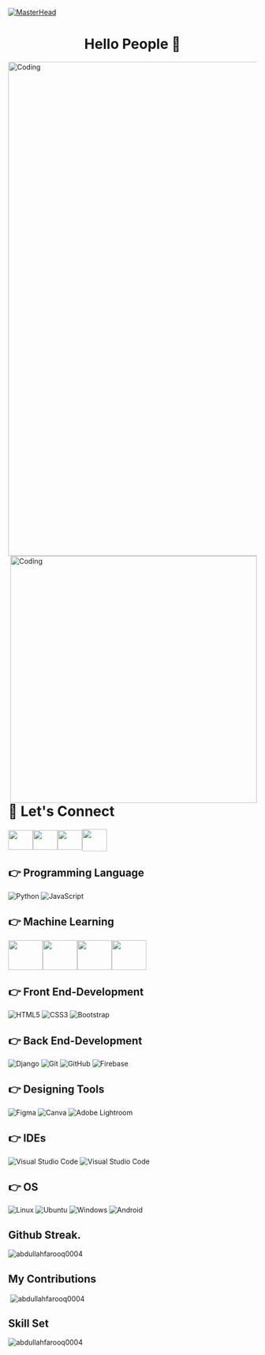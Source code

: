 [![MasterHead](https://blogger.googleusercontent.com/img/b/R29vZ2xl/AVvXsEi1Fpreh7XEClQ1tu6p1wXonqNWQnM7ubzkyDNXRF81F1kloQu0_eC_5PrziaEAnrOX3ZwzbKaMfsyAk-fnISlymSr_qjZh7NK-vnxszpQdDE3Qzog_JT6FyT9dVLOXnB2rYl8xP8Q0GMWeTl268vbeYWOGxrdOdb_0yMFFZEjE1Tw-X18K4XC63VoK/s16000/Let's%20grow%20togathetr%20(1100%20%C3%97%20250%20px)%20(1000%20%C3%97%20250%20px)%20(1200%20%C3%97%20250%20px)%20(1000%20%C3%97%20250%20px).png)](https://rishavchanda.io)
<h1 align="center">Hello People 👋</h1>
<img align="center" alt="Coding" width="1000" src="https://raw.githubusercontent.com/MuhammadShakir-dev/MuhammadShakir-dev/main/borderseperator.gif">

<img align="right" alt="Coding" width="500" src="https://i.pinimg.com/originals/ef/16/e4/ef16e4e68b0d3cb81e6bb8a8c3258d7e.gif">

# 🤝 Let's Connect

<p align="left">
<a href="https://twitter.com/malikbdullah90" target="blank"><img align="center" src="https://raw.githubusercontent.com/rahuldkjain/github-profile-readme-generator/master/src/images/icons/Social/twitter.svg" alt="" height="40" width="50" /></a><a href="https://www.linkedin.com/in/abdullah-farooq-ml-engineer" target="blank"><img align="center" src="https://raw.githubusercontent.com/rahuldkjain/github-profile-readme-generator/master/src/images/icons/Social/linked-in-alt.svg" alt="" height="40" width="50" /></a><a href="https://instagram.com/abdullahfarooq488?igshid=ZDdkNTZiNTM=" target="blank"><img align="center" src="https://raw.githubusercontent.com/rahuldkjain/github-profile-readme-generator/master/src/images/icons/Social/instagram.svg" alt="" height="40" width="50" /></a><a href="https://web.facebook.com/profile.php?id=100008300294222&_rdc=1&_rdr" target="blank"><img align="center" src="https://raw.githubusercontent.com/rahuldkjain/github-profile-readme-generator/master/src/images/icons/Social/facebook.svg" alt="" height="45" width="50" /></a></p>


## 👉 Programming Language
![Python](https://img.shields.io/badge/python-%23323330.svg?style=for-the-badge&logo=python&logoColor=#5DADE2)
![JavaScript](https://img.shields.io/badge/javascript-%23323330.svg?style=for-the-badge&logo=javascript&logoColor=%23F7DF1E)

## 👉 Machine Learning
<img align="center" src="https://upload.wikimedia.org/wikipedia/commons/thumb/2/2d/Tensorflow_logo.svg/1200px-Tensorflow_logo.svg.png" alt="" height="60" width="70" /><img align="center" src="https://upload.wikimedia.org/wikipedia/commons/thumb/a/ae/Keras_logo.svg/1200px-Keras_logo.svg.png" alt="" height="60" width="70" /><img align="center" src="https://upload.wikimedia.org/wikipedia/commons/thumb/2/22/Pandas_mark.svg/1200px-Pandas_mark.svg.png" alt="" height="60" width="70" /><img align="center" src="https://seeklogo.com/images/N/numpy-logo-479C24EC79-seeklogo.com.png" alt="" height="60" width="70" />


## 👉 Front End-Development
![HTML5](https://img.shields.io/badge/html5-%23E34F26.svg?style=for-the-badge&logo=html5&logoColor=white)
![CSS3](https://img.shields.io/badge/css3-%231572B6.svg?style=for-the-badge&logo=css3&logoColor=white)
![Bootstrap](https://img.shields.io/badge/bootstrap-%23563D7C.svg?style=for-the-badge&logo=bootstrap&logoColor=white)

## 👉 Back End-Development
![Django](https://img.shields.io/badge/django-%23121011.svg?style=for-the-badge&logo=django&logoColor=green)
![Git](https://img.shields.io/badge/git-%23F05033.svg?style=for-the-badge&logo=git&logoColor=white)
![GitHub](https://img.shields.io/badge/github-%23121011.svg?style=for-the-badge&logo=github&logoColor=white)
![Firebase](https://img.shields.io/badge/Firebase-FCC624?style=for-the-badge&logo=firebase&logoColor=white)

## 👉 Designing Tools
![Figma](https://img.shields.io/badge/figma-%23F24E1E.svg?style=for-the-badge&logo=figma&logoColor=white)
![Canva](https://img.shields.io/badge/Canva-%2300C4CC.svg?style=for-the-badge&logo=Canva&logoColor=white)
![Adobe Lightroom](https://img.shields.io/badge/Adobe%20Lightroom-31A8FF.svg?style=for-the-badge&logo=Adobe%20Lightroom&logoColor=white)

## 👉 IDEs
![Visual Studio Code](https://img.shields.io/badge/jupyter-23F24E1E.svg?style=for-the-badge&logo=jupyter&logoColor=white)
![Visual Studio Code](https://img.shields.io/badge/Visual%20Studio%20Code-0078d7.svg?style=for-the-badge&logo=visual-studio-code&logoColor=white)

## 👉 OS
![Linux](https://img.shields.io/badge/Linux-FCC624?style=for-the-badge&logo=linux&logoColor=black)
![Ubuntu](https://img.shields.io/badge/Ubuntu-E95420?style=for-the-badge&logo=ubuntu&logoColor=white)
![Windows](https://img.shields.io/badge/Windows-0078D6?style=for-the-badge&logo=windows&logoColor=white)
![Android](https://img.shields.io/badge/Android-3DDC84?style=for-the-badge&logo=android&logoColor=white)


<h2>Github Streak.</h2>
<p><img align="center" src="https://github-readme-streak-stats.herokuapp.com/?user=abdullahfarooq0004&" alt="abdullahfarooq0004" /></p>

<h2>My Contributions</h2>
<p>&nbsp;<img align="center" src="https://github-readme-stats.vercel.app/api?username=abdullahfarooq0004&show_icons=true&locale=en" alt="abdullahfarooq0004" /></p>

<h2>Skill Set</h2>
<p><img align="left" src="https://github-readme-stats.vercel.app/api/top-langs?username=abdullahfarooq0004&show_icons=true&locale=en&layout=compact" alt="abdullahfarooq0004" /></p>
